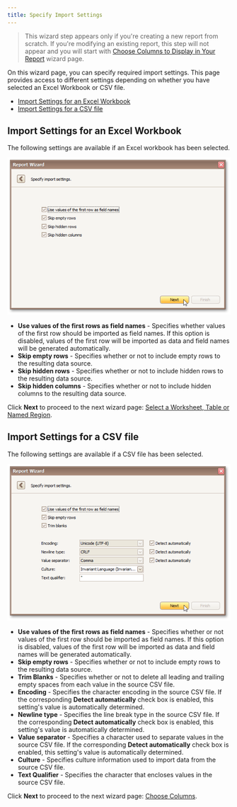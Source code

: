 ```yaml
---
title: Specify Import Settings
---
```

> This wizard step appears only if you're creating a new report from scratch. If you're modifying an existing report, this step will not appear and you will start with [Choose Columns to Display in Your Report](../../../../../../../interface-elements-for-desktop/articles/report-designer/report-designer-for-winforms/report-wizard/data-bound-report/choose-columns-to-display-in-your-report.md) wizard page.

On this wizard page, you can specify required import settings. This page provides access to different settings depending on whether you have selected an Excel Workbook or CSV file.
* [Import Settings for an Excel Workbook](#excelworkbook)
* [Import Settings for a CSV file](#csv)

<a name="excelworkbook"/>

## Import Settings for an Excel Workbook
The following settings are available if an Excel workbook has been selected.

![RD_ReportWizard_Excel_ImportOptions](../../../../../../images/Img122100.png)
* **Use values of the first rows as field names** - Specifies whether values of the first row should be imported as field names. If this option is disabled, values of the first row will be imported as data and field names will be generated automatically.
* **Skip empty rows** - Specifies whether or not to include empty rows to the resulting data source.
* **Skip hidden rows** - Specifies whether or not to include hidden rows to the resulting data source.
* **Skip hidden columns** - Specifies whether or not to include hidden columns to the resulting data source.

Click **Next** to proceed to the next wizard page: [Select a Worksheet, Table or Named Region](../../../../../../../interface-elements-for-desktop/articles/report-designer/report-designer-for-winforms/report-wizard/data-bound-report/connect-to-an-excel-data-source/select-a-worksheet-table-or-named-region.md).

<a name="csv"/>

## Import Settings for a CSV file
The following settings are available if a CSV file has been selected.

![RD_ReportWizard_CSV_ImportOptions](../../../../../../images/Img122104.png)
* **Use values of the first rows as field names** - Specifies whether or not values of the first row should be imported as field names. If this option is disabled, values of the first row will be imported as data and field names will be generated automatically.
* **Skip empty rows** - Specifies whether or not to include empty rows to the resulting data source.
* **Trim Blanks** - Specifies whether or not to delete all leading and trailing empty spaces from each value in the source CSV file.
* **Encoding** - Specifies the character encoding in the source CSV file. If the corresponding **Detect automatically** check box is enabled, this setting's value is automatically determined.
* **Newline type** - Specifies the line break type in the source CSV file. If the corresponding **Detect automatically** check box is enabled, this setting's value is automatically determined.
* **Value separator** - Specifies a character used to separate values in the source CSV file. If the corresponding **Detect automatically** check box is enabled, this setting's value is automatically determined.
* **Culture** - Specifies culture information used to import data from the source CSV file.
* **Text Qualifier** - Specifies the character that encloses values in the source CSV file.

Click **Next** to proceed to the next wizard page: [Choose Columns](../../../../../../../interface-elements-for-desktop/articles/report-designer/report-designer-for-winforms/report-wizard/data-bound-report/connect-to-an-excel-data-source/choose-columns.md).